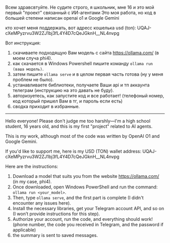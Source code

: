 Всем здравсвтуйте. Не судите строго, я школьник, мне 16 и это мой первый "проект" связанный с ИИ-агентами
Это моя работа, но код в большей степени написан openai o1 и Google Gemini

кто хочет меня поддержать, вот адресс кошелька usd (ton): UQAJ-cXeMPyzrvu3W2ZJ1bj3fL4Y4D7cQeJGknH__NL4nvpg

Вот инструкция:
1) скачиваете подходящую Вам модель с сайта https://ollama.com/ (в моем случа phi4).
2) как скачается в Windows Powershell пишите команду `ollama run (ваша модель)`.
3) затем пишите `ollama serve` и в целом первая часть готова (ну у меня проблем не было).
4) устанавливаете библиотеки, получаете Ваши api и тп аккаунта телеграм (инструкцию на это давать не буду).
5) авторизуетесь, как запустите код и все работает! (телефоный номер, код который пришел Вам в тг, и пароль если есть)
6) сводка приходит в избранные.

--------------------------------------------------------------------------------------------------------------------------------------------

Hello everyone! Please don't judge me too harshly—I'm a high school student, 16 years old, and this is my first "project" related to AI agents. 

This is my work, although most of the code was written by OpenAI O1 and Google Gemini.

If you'd like to support me, here is my USD (TON) wallet address: UQAJ-cXeMPyzrvu3W2ZJ1bj3fL4Y4D7cQeJGknH__NL4nvpg

Here are the instructions:  
1. Download a model that suits you from the website https://ollama.com/ (in my case, phi4).  
2. Once downloaded, open Windows PowerShell and run the command: `ollama run <your_model>`.  
3. Then, type `ollama serve`, and the first part is complete (I didn't encounter any issues here).  
4. Install the necessary libraries, get your Telegram account API, and so on (I won’t provide instructions for this step).  
5. Authorize your account, run the code, and everything should work! (phone number, the code you received in Telegram, and the password if applicable)
6. the summary is sent to saved messages.
